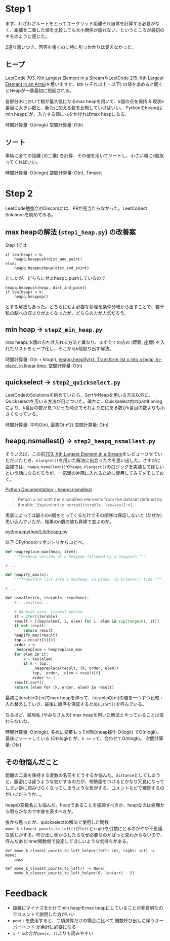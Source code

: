 # Step 1

まず、わざわざルートをとってユークリッド距離それ自体を計算する必要がなく、距離を二乗した値を比較しても大小関係が崩れない、というところが最初のキモのように感じた。

2通り思いつき、回答を書くのに特に引っかかりは覚えなかった。

## ヒープ

[LeetCode 703. Kth Largest Element in a Stream](https://leetcode.com/problems/kth-largest-element-in-a-stream/description/)や[LeetCode 215. Kth Largest Element in an Array](https://leetcode.com/problems/kth-largest-element-in-an-array/description/)を思い出すと、kth (+それ以上・以下) の値を求めると聞くとHeapが一番最初に想起される。

各部分木において根が最大値になるmax heapを用いて、k個の点を保持 \& 現状k番目に大きい数と、新たに加える数を比較していけばいい。
Pythonのheapqはmin heapだが、入力する値に`-1`をかければmax heapになる。

時間計算量: O(nlogk)
空間計算量: O(k)

## ソート

単純に全ての距離 (の二乗) を計算、その値を用いてソートし、小さい順にk個取ってくればいい。

時間計算量: O(nlogn)
空間計算量: O(n), Timsort

# Step 2

LeetCode勉強会のDiscordには、PRが見当たらなかった。LeetCodeのSolutionsを眺めてみる。

## max heapの解法 (`step1_heap.py`) の改善案

Step 1では

```
if len(heap) < k:
    heapq.heappush(dist_and_point)
else:
    heapq.heappushpop(dist_and_point)
```

としたが、どちらにせよheapにpushしているので

```
heapq.heappush(heap, dist_and_point)
if len(heap) > k:
    heapq.heappop()
```

とする解法もあった。どちらにせよ必要な処理を条件分岐から出すことで、若干私の脳への収まりがよくなったが、どちらの方が人気だろう。

## min heap -> `step2_min_heap.py`

max heapにk個の点だけ入れる方法と異なり、まず全ての点の (距離, 座標) を入れたリストをヒープ化し、そこからk個取り出す解法。

時間計算量: O(n + klogn), [heapq.heapify(x): Transform list x into a heap, in-place, in linear time.](https://docs.python.org/3/library/heapq.html#heapq.heapify)
空間計算量: O(n)

## quickselect -> `step2_quickselect.py`

LeetCodeのSolutionsを眺めていたら、SortやHeapを用いる方法以外に、Quickselectを用いる方法が目についた。確かに、Quickselect内のpartitioningにより、k番目の数が見つかった時点でそれより左にある数がk番目の数よりも小さくなっている。

時間計算量: 平均O(n), 最悪O(n^2)
空間計算量: O(n)

## heapq.nsmallest() -> `step2_heapq_nsmallest.py`

そういえば、この前[703. Kth Largest Element in a Stream](https://leetcode.com/problems/kth-largest-element-in-a-stream/description/)をレビューさせていただいたとき、`nlargest()`を用いた解法に出会ったのを思い出した。さすがに面接では、`heapq.nsmallest()`や`heapq.nlargest()`のロジックを実装してほしいという話になるだろうが、一応頭の片隅に入れるために使用してみてメモしておく。

[Python Documentation - heapq.nsmallest](https://docs.python.org/3/library/heapq.html#heapq.nsmallest)

> Return a list with the n smallest elements from the dataset defined by iterable...Equivalent to: `sorted(iterable, key=key)[:n]`.

実装によっては最小のn個をとってくるだけでその順序は保証しないと (なぜか) 思い込んでいたが、結果のn個の値も昇順で並ぶのか。

[python/cpython/Lib/heapq.py](https://github.com/python/cpython/blob/a852c7bdd48979218a0c756ff1a5586d91cff607/Lib/heapq.py#L479)

以下 CPythonのリポジトリからコピペ。

```python
def heapreplace_max(heap, item):
    """Maxheap version of a heappop followed by a heappush."""

# ...

def heapify_max(x):
    """Transform list into a maxheap, in-place, in O(len(x)) time."""

# ...

def nsmallest(n, iterable, key=None):
    # ...omitted...

    # General case, slowest method
    it = iter(iterable)
    result = [(key(elem), i, elem) for i, elem in zip(range(n), it)]
    if not result:
        return result
    heapify_max(result)
    top = result[0][0]
    order = n
    _heapreplace = heapreplace_max
    for elem in it:
        k = key(elem)
        if k < top:
            _heapreplace(result, (k, order, elem))
            top, _order, _elem = result[0]
            order += 1
    result.sort()
    return [elem for (k, order, elem) in result]
```

最初にiterableの[:n]でmax heapを作って、iterableの[n:]の値を一つずつ比較・入れ替えしていき、最後に順序を保証するために`sort()`を呼んでいる。

なるほど、結局私 (やみなさんの) max heapを用いた解法とやっていることは変わらないな。

時間計算量: O(nlogk), 多めに見積もってn回のheap操作 O(logk) でO(nlogk)。最後にソートしている (O(klogk)) が、`k <= n`で、合わせてO(nlogk)。
空間計算量: O(k)

## その他悩んだこと

距離の二乗を保持する変数の名前をどうするか悩んだ。`distance`としてしまうと、厳密には違うような気がするのだが、修飾語をつけるとかなり冗長になってしまい逆に読みづらくなってしまうような気がする。コメントなどで補足するのがいいだろうか...。

heapの変数名にも悩んだ。heapであることを強調すべきか、heapなのは処理から明らかなので中身を表すべきか。

後から思ったが、quickselectの解法で使用した関数`move_k_closest_points_to_left()`が`left`と`right`を引数にとるのがやや不思議な感じがする。呼び出し側からしたらなぜ必要なのかぱっと見わからないので、呼んだあとinner関数側で設定してほしいような気持ちがある。

```
def move_k_closest_points_to_left_helper(left: int, right: int) -> None:
    pass

def move_k_closest_points_to_left() -> None:
    move_k_closest_points_to_left_helper(0, len(arr) - 1)
```

# Feedback

- 距離にマイナスをかけてmin heapをmax heapにしていることが非自明なのでコメントで説明した方がいい
- `pow()` を使用すると、二項演算だけの場合に比べて 関数呼び出しに伴うオーバーヘッド が余計に必要になる
- `x * x`の方が`pow(x, 2)`よりも読みやすい
